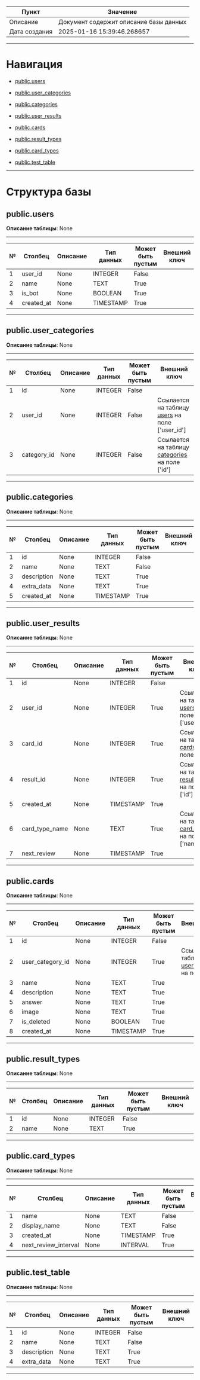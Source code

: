 | Пункт         | Значение                               |
|---------------|----------------------------------------|
| Описание      | Документ содержит описание базы данных |
| Дата создания | 2025-01-16 15:39:46.268657                 |

****
# Навигация

- [public.users](#public.users)

- [public.user_categories](#public.user_categories)

- [public.categories](#public.categories)

- [public.user_results](#public.user_results)

- [public.cards](#public.cards)

- [public.result_types](#public.result_types)

- [public.card_types](#public.card_types)

- [public.test_table](#public.test_table)

****

# Структура базы

## <a id="users">public.users</a>
**Описание таблицы**:
None
****
| № | Столбец | Описание | Тип данных | Может быть пустым | Внешний ключ |
|---|---------|----------|------------|-------------------|--------------|
|1|user_id|None|INTEGER|False||
|2|name|None|TEXT|True||
|3|is_bot|None|BOOLEAN|True||
|4|created_at|None|TIMESTAMP|True||

****

## <a id="user_categories">public.user_categories</a>
**Описание таблицы**:
None
****
| № | Столбец | Описание | Тип данных | Может быть пустым | Внешний ключ |
|---|---------|----------|------------|-------------------|--------------|
|1|id|None|INTEGER|False||
|2|user_id|None|INTEGER|False|Ссылается на таблицу [users](#users) на поле ['user_id'] |
|3|category_id|None|INTEGER|False|Ссылается на таблицу [categories](#categories) на поле ['id'] |

****

## <a id="categories">public.categories</a>
**Описание таблицы**:
None
****
| № | Столбец | Описание | Тип данных | Может быть пустым | Внешний ключ |
|---|---------|----------|------------|-------------------|--------------|
|1|id|None|INTEGER|False||
|2|name|None|TEXT|False||
|3|description|None|TEXT|True||
|4|extra_data|None|TEXT|True||
|5|created_at|None|TIMESTAMP|True||

****

## <a id="user_results">public.user_results</a>
**Описание таблицы**:
None
****
| № | Столбец | Описание | Тип данных | Может быть пустым | Внешний ключ |
|---|---------|----------|------------|-------------------|--------------|
|1|id|None|INTEGER|False||
|2|user_id|None|INTEGER|True|Ссылается на таблицу [users](#users) на поле ['user_id'] |
|3|card_id|None|INTEGER|True|Ссылается на таблицу [cards](#cards) на поле ['id'] |
|4|result_id|None|INTEGER|True|Ссылается на таблицу [result_types](#result_types) на поле ['id'] |
|5|created_at|None|TIMESTAMP|True||
|6|card_type_name|None|TEXT|True|Ссылается на таблицу [card_types](#card_types) на поле ['name'] |
|7|next_review|None|TIMESTAMP|True||

****

## <a id="cards">public.cards</a>
**Описание таблицы**:
None
****
| № | Столбец | Описание | Тип данных | Может быть пустым | Внешний ключ |
|---|---------|----------|------------|-------------------|--------------|
|1|id|None|INTEGER|False||
|2|user_category_id|None|INTEGER|True|Ссылается на таблицу [user_categories](#user_categories) на поле ['id'] |
|3|name|None|TEXT|True||
|4|description|None|TEXT|True||
|5|answer|None|TEXT|True||
|6|image|None|TEXT|True||
|7|is_deleted|None|BOOLEAN|True||
|8|created_at|None|TIMESTAMP|True||

****

## <a id="result_types">public.result_types</a>
**Описание таблицы**:
None
****
| № | Столбец | Описание | Тип данных | Может быть пустым | Внешний ключ |
|---|---------|----------|------------|-------------------|--------------|
|1|id|None|INTEGER|False||
|2|name|None|TEXT|True||

****

## <a id="card_types">public.card_types</a>
**Описание таблицы**:
None
****
| № | Столбец | Описание | Тип данных | Может быть пустым | Внешний ключ |
|---|---------|----------|------------|-------------------|--------------|
|1|name|None|TEXT|False||
|2|display_name|None|TEXT|False||
|3|created_at|None|TIMESTAMP|True||
|4|next_review_interval|None|INTERVAL|True||

****

## <a id="test_table">public.test_table</a>
**Описание таблицы**:
None
****
| № | Столбец | Описание | Тип данных | Может быть пустым | Внешний ключ |
|---|---------|----------|------------|-------------------|--------------|
|1|id|None|INTEGER|False||
|2|name|None|TEXT|False||
|3|description|None|TEXT|True||
|4|extra_data|None|TEXT|True||

****




